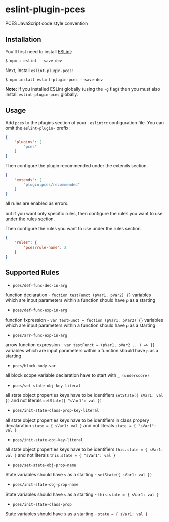 # eslint-plugin-pces

PCES JavaScript code style convention

## Installation

You'll first need to install [ESLint](http://eslint.org):

```
$ npm i eslint --save-dev
```

Next, install `eslint-plugin-pces`:

```
$ npm install eslint-plugin-pces --save-dev
```

**Note:** If you installed ESLint globally (using the `-g` flag) then you must also install `eslint-plugin-pces` globally.

## Usage

Add `pces` to the plugins section of your `.eslintrc` configuration file. You can omit the `eslint-plugin-` prefix:

```json
{
    "plugins": [
        "pces"
    ]
}
```

Then configure the plugin recommended under the extends section.

```json
{
    "extends": [
        "plugin:pces/recommended"
    ]
}
```

all rules are enabled as errors.

but if you want only specific rules, then configure the rules you want to use under the rules section.

Then configure the rules you want to use under the rules section.

```json
{
    "rules": {
        "pces/rule-name": 2
    }
}
```

## Supported Rules

 - `pces/def-func-dec-in-arg`

function declaration - `fuction testFunct (pVar1, pVar2) {}` variables which are input parameters within a function should have `p` as a starting

 - `pces/def-func-exp-in-arg`

function fxpression - `var testFunct = fuction (pVar1, pVar2) {}` variables which are input parameters within a function should have `p` as a starting

 - `pces/arr-func-exp-in-arg`

arrow function expression - `var testFunct = (pVar1, pVar2 ...) => {}` variables which are input parameters within a function should have `p` as a starting

 - `pces/block-body-var`

all block scope variable declaration have to start with `_ (underscore)`

 - `pces/set-state-obj-key-literal`

all state object properties keys have to be identifiers `setState({ sVar1: val })` and not literals `setState({ "sVar1": val })`

 - `pces/init-state-class-prop-key-literal`

all state object properties keys have to be identifiers in class propery decalaration `state = { sVar1: val }` and not literals `state = { "sVar1": val }`

 - `pces/init-state-obj-key-literal`

all state object properties keys have to be identifiers `this.state = { sVar1: val }` and not literals `this.state = { "sVar1": val }`

 - `pces/set-state-obj-prop-name`

State variables should have `s` as a starting - `setState({ sVar1: val })`

 - `pces/init-state-obj-prop-name`

State variables should have `s` as a starting - `this.state = { sVar1: val }`

 - `pces/init-state-class-prop`

State variables should have `s` as a starting - `state = { sVar1: val }`





